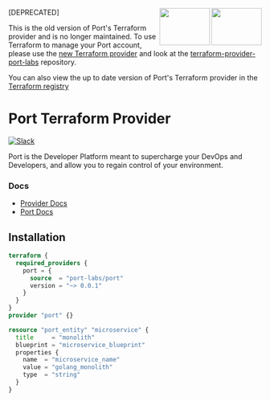 <img align="right" src="https://user-images.githubusercontent.com/8277210/183290078-f38cdfd2-e5da-4562-82e6-f274d0330825.svg#gh-dark-mode-only" width="100" height="74" /> <img align="right" width="100" height="74" src="https://user-images.githubusercontent.com/8277210/183290025-d7b24277-dfb4-4ce1-bece-7fe0ecd5efd4.svg#gh-light-mode-only" />

[DEPRECATED]

This is the old version of Port's Terraform provider and is no longer maintained. To use Terraform to manage your Port account, please use the [new Terraform provider](https://docs.getport.io/build-your-software-catalog/sync-data-to-catalog/iac/terraform/) and look at the [terraform-provider-port-labs](https://github.com/port-labs/terraform-provider-port-labs) repository.

You can also view the up to date version of Port's Terraform provider in the [Terraform registry](https://registry.terraform.io/providers/port-labs/port-labs/latest)


# Port Terraform Provider

[![Slack](https://img.shields.io/badge/Slack-4A154B?style=for-the-badge&logo=slack&logoColor=white)](https://join.slack.com/t/devex-community/shared_invite/zt-1bmf5621e-GGfuJdMPK2D8UN58qL4E_g)


Port is the Developer Platform meant to supercharge your DevOps and Developers, and allow you to regain control of your environment.

### Docs
* [Provider Docs](https://registry.terraform.io/providers/port-labs/port/latest/docs)
* [Port Docs](https://docs.getport.io/)

## Installation

```terraform
terraform {
  required_providers {
    port = {
      source  = "port-labs/port"
      version = "~> 0.0.1"
    }
  }
}
provider "port" {}

resource "port_entity" "microservice" {
  title     = "monolith"
  blueprint = "microservice_blueprint"
  properties {
    name  = "microservice_name"
    value = "golang_monolith"
    type  = "string"
  }
}
```
